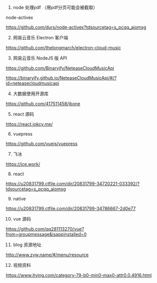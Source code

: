 1. node 处理pdf （用pdf分页可能会被截取）

node-activex

https://github.com/durs/node-activex?tdsourcetag=s_pcqq_aiomsg

2.  网易云音乐 Electron  客户端

https://github.com/thelongmarch/electron-cloud-music

3. 网易云音乐 NodeJS 版 API

https://github.com/Binaryify/NeteaseCloudMusicApi

https://binaryify.github.io/NeteaseCloudMusicApi/#/?id=neteasecloudmusicapi

4. 大数据使用开源库

https://github.com/417511458/jbone

5. react 源码

https://react.jokcy.me/

6. vuepress

https://github.com/vuejs/vuepress

7. 飞冰

https://ice.work/


8. react

https://u20831799.ctfile.com/dir/20831799-34720221-033392/?tdsourcetag=s_pcqq_aiomsg

9. native

https://u20831799.ctfile.com/dir/20831799-34786667-2d0e77

10. vue 源码

https://github.com/qq281113270/vue?from=groupmessage&isappinstalled=0


11. blog 资源地址

http://www.zyw.name/#/menu/resource

12. 视频资料

https://www.itying.com/category-79-b0-min0-max0-attr0.0.4916.html